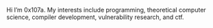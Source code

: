 Hi I’m 0x107a. My interests include programming, theoretical computer science, compiler development, vulnerability research, and ctf.

